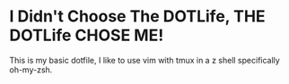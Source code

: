 # I Didn't Choose The DOTLife, THE DOTLife CHOSE ME!

This is my basic dotfile, I like to use vim with tmux in a z shell specifically oh-my-zsh.
